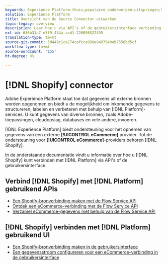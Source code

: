 ```yaml
---
keywords: Experience Platform;thuis;populaire onderwerpen;uitspringen;Vergroten;
solution: Experience Platform
title: Overzicht van de Source Connector uitwerken
topic-legacy: overview
description: Leer hoe u via API's of de gebruikersinterface verbinding kunt maken met Shopify met Adobe Experience Platform.
exl-id: 636b31a7-e5f9-434a-acd1-226096522495
translation-type: tm+mt
source-git-commit: 5d449c1ca174cafcca988e9487940eb7550bd5cf
workflow-type: tm+mt
source-wordcount: '155'
ht-degree: 0%

---
```


# [!DNL Shopify] connector

Adobe Experience Platform staat toe dat gegevens uit externe bronnen worden opgenomen en biedt u de mogelijkheid om inkomende gegevens te structureren, labelen en verbeteren met behulp van [!DNL Platform]-services. U kunt gegevens van diverse bronnen, zoals Adobe-toepassingen, cloudopslag, databases en vele andere, invoeren.

[!DNL Experience Platform] biedt ondersteuning voor het opnemen van gegevens van een externe  **[!UICONTROL eCommerce]** provider. Tot de ondersteuning voor **[!UICONTROL eCommerce]**-providers behoren [!DNL Shopify].

In de onderstaande documentatie vindt u informatie over hoe u [!DNL Shopify] kunt verbinden met [!DNL Platform] via API&#39;s of de gebruikersinterface:

## Verbind [!DNL Shopify] met [!DNL Platform] gebruikend APIs

- [Een Shopify-bronverbinding maken met de Flow Service API](../../tutorials/api/create/ecommerce/shopify.md)
- [Ontdek een eCommerce-verbinding met de Flow Service API](../../tutorials/api/explore/ecommerce.md)
- [Verzamel eCommerce-gegevens met behulp van de Flow Service API](../../tutorials/api/collect/ecommerce.md)

## [!DNL Shopify] verbinden met [!DNL Platform] gebruikend UI

- [Een Shopify-bronverbinding maken in de gebruikersinterface](../../tutorials/ui/create/ecommerce/shopify.md)
- [Een gegevensstroom configureren voor een eCommerce-verbinding in de gebruikersinterface](../../tutorials/ui/dataflow/ecommerce.md)
